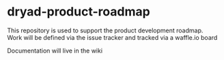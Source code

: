 # dryad-product-roadmap

This repository is used to support the product development roadmap.  
Work will be defined via the issue tracker and tracked via a waffle.io board

Documentation will live in the wiki
